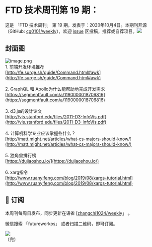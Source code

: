 # FTD 技术周刊第 19 期：
这是 「FTD 技术周刊」 第 19 期，发表于：2020年10月4日。本期刊开源（GitHub: [cg0101/weekly](https://github.com/cg0101/weekly)），欢迎 [issue](https://github.com/cg0101/weekly/issues) 区投稿，推荐或自荐项目。![](https://visitor-badge.glitch.me/badge?page_id=cg0101.weekly) <a href="https://www.linkedin.com/in/%E9%A9%B0-%E5%BC%A0-60669710a/">
        </a>
## 封面图


![image.png](https://cdn.nlark.com/yuque/0/2020/png/132503/1605584133265-f0bac3f0-62a1-4762-bb2b-f3a84a9dc7e0.png#height=720&id=L5hsa&margin=%5Bobject%20Object%5D&name=image.png&originHeight=720&originWidth=1080&originalType=binary&size=1615736&status=done&style=none&width=1080)<br />1. 前端开发环境推荐<br />[http://fe.surge.sh/guide/Command.html#awk](http://fe.surge.sh/guide/Command.html#awk)<br />
<br />2. GraphQL 和 Apollo为什么能帮助地完成开发需求<br />[https://segmentfault.com/a/1190000018706816](https://segmentfault.com/a/1190000018706816)<br />
<br />3. d3.js的设计论文<br />[http://vis.stanford.edu/files/2011-D3-InfoVis.pdf](http://vis.stanford.edu/files/2011-D3-InfoVis.pdf)<br />
<br />4. 计算机科学专业应该掌握些什么？<br />[http://matt.might.net/articles/what-cs-majors-should-know/](http://matt.might.net/articles/what-cs-majors-should-know/)<br />
<br />5. 独角兽排行榜 <br />[https://dujiaoshou.io/](https://dujiaoshou.io/)<br />
<br />6. xarg指令<br />[http://www.ruanyifeng.com/blog/2019/08/xargs-tutorial.html](http://www.ruanyifeng.com/blog/2019/08/xargs-tutorial.html)



## 📅 订阅
本周刊每周日发布，同步更新在语雀 [[zhangchi1024/weekly](https://www.yuque.com/zhangchi1024/weekly)」 。


微信搜索 「futureworkos」 或者扫描二维码，即可订阅。
<div align="left"> <img src="https://cdn.nlark.com/yuque/0/2021/jpeg/132503/1640750963398-e8538e9e-6b96-46f7-abff-c93b56bdd377.jpeg?x-oss-process=image%2Fwatermark%2Ctype_d3F5LW1pY3JvaGVp%2Csize_36%2Ctext_5byg6amw%2Ccolor_FFFFFF%2Cshadow_50%2Ct_80%2Cg_se%2Cx_10%2Cy_10%2Fresize%2Cw_426%2Climit_0" ></div>
    （完）